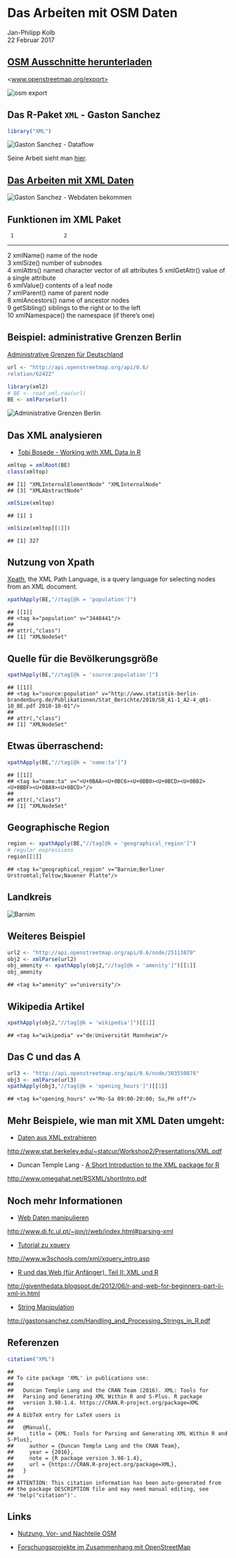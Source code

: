 # Das Arbeiten mit OSM Daten
Jan-Philipp Kolb  
22 Februar 2017  










## [OSM Ausschnitte herunterladen](http://www.openstreetmap.org/export)

<www.openstreetmap.org/export>

![osm export](http://www.azavea.com/blogs/atlas/wp-content/uploads/2015/11/openstreetmap_export-1024x505.png)

## Das R-Paket `XML` - Gaston Sanchez


```r
library("XML")
```

![Gaston Sanchez - Dataflow](figure/GastonSanchez2.png)

Seine Arbeit sieht man [hier](http://gastonsanchez.com/).


## [Das Arbeiten mit XML Daten](https://github.com/gastonstat/tutorial-R-web-data/blob/master/04-parsing-xml/04-parsing-xml.pdf)

![Gaston Sanchez - Webdaten bekommen](figure/GastonSanchez3.PNG)


## Funktionen im XML Paket


     1                2                                        
---  ---------------  -----------------------------------------
2    xmlName()        name of the node                         
3    xmlSize()        number of subnodes                       
4    xmlAttrs()       named character vector of all attributes 
5    xmlGetAttr()     value of a single attribute              
6    xmlValue()       contents of a leaf node                  
7    xmlParent()      name of parent node                      
8    xmlAncestors()   name of ancestor nodes                   
9    getSibling()     siblings to the right or to the left     
10   xmlNamespace()   the namespace (if there’s one)           

## Beispiel: administrative Grenzen Berlin

[Administrative Grenzen für Deutschland](http://wiki.openstreetmap.org/wiki/DE:Grenze#Bundesl.C3.A4ndergrenze_-_admin_level.3D4)




```r
url <- "http://api.openstreetmap.org/api/0.6/
relation/62422"
```



```r
library(xml2)
# BE <- read_xml.raw(url)
BE <- xmlParse(url)
```

![Administrative Grenzen  Berlin](https://raw.githubusercontent.com/Japhilko/GeoData/master/data/figure/ExampleAdmBE.PNG)

## Das XML analysieren

- [Tobi Bosede - Working with XML Data in R](http://www.informit.com/articles/article.aspx?p=2215520)


```r
xmltop = xmlRoot(BE)
class(xmltop)
```

```
## [1] "XMLInternalElementNode" "XMLInternalNode"       
## [3] "XMLAbstractNode"
```

```r
xmlSize(xmltop)
```

```
## [1] 1
```

```r
xmlSize(xmltop[[1]])
```

```
## [1] 327
```


## Nutzung von Xpath

[Xpath](https://de.wikipedia.org/wiki/XPath), the XML Path Language, is a query language for selecting nodes from an XML document. 


```r
xpathApply(BE,"//tag[@k = 'population']")
```

```
## [[1]]
## <tag k="population" v="3440441"/> 
## 
## attr(,"class")
## [1] "XMLNodeSet"
```


## Quelle für die Bevölkerungsgröße


```r
xpathApply(BE,"//tag[@k = 'source:population']")
```

```
## [[1]]
## <tag k="source:population" v="http://www.statistik-berlin-brandenburg.de/Publikationen/Stat_Berichte/2010/SB_A1-1_A2-4_q01-10_BE.pdf 2010-10-01"/> 
## 
## attr(,"class")
## [1] "XMLNodeSet"
```


## Etwas überraschend: 


```r
xpathApply(BE,"//tag[@k = 'name:ta']")
```

```
## [[1]]
## <tag k="name:ta" v="<U+0BAA><U+0BC6><U+0BB0><U+0BCD><U+0BB2><U+0BBF><U+0BA9><U+0BCD>"/> 
## 
## attr(,"class")
## [1] "XMLNodeSet"
```

## Geographische Region


```r
region <- xpathApply(BE,"//tag[@k = 'geographical_region']")
# regular expressions
region[[1]]
```

```
## <tag k="geographical_region" v="Barnim;Berliner Urstromtal;Teltow;Nauener Platte"/>
```

## Landkreis

![Barnim](figure/Barnim.png)


## Weiteres Beispiel


```r
url2 <- "http://api.openstreetmap.org/api/0.6/node/25113879"
obj2 <- xmlParse(url2)
obj_amenity <- xpathApply(obj2,"//tag[@k = 'amenity']")[[1]]
obj_amenity
```

```
## <tag k="amenity" v="university"/>
```

## Wikipedia Artikel


```r
xpathApply(obj2,"//tag[@k = 'wikipedia']")[[1]]
```

```
## <tag k="wikipedia" v="de:Universität Mannheim"/>
```

## Das C und das A


```r
url3 <- "http://api.openstreetmap.org/api/0.6/node/303550876"
obj3 <- xmlParse(url3)
xpathApply(obj3,"//tag[@k = 'opening_hours']")[[1]]
```

```
## <tag k="opening_hours" v="Mo-Sa 09:00-20:00; Su,PH off"/>
```


## Mehr Beispiele, wie man mit XML Daten umgeht:


- [Daten aus XML extrahieren](http://www.stat.berkeley.edu/~statcur/Workshop2/Presentations/XML.pdf)

<http://www.stat.berkeley.edu/~statcur/Workshop2/Presentations/XML.pdf>

- Duncan Temple Lang - [A Short Introduction to the XML package for R](http://www.omegahat.net/RSXML/shortIntro.pdf)

<http://www.omegahat.net/RSXML/shortIntro.pdf>

## Noch mehr Informationen

- [Web Daten manipulieren](http://www.di.fc.ul.pt/~jpn/r/web/index.html#parsing-xml)

<http://www.di.fc.ul.pt/~jpn/r/web/index.html#parsing-xml>

- [Tutorial zu xquery](http://www.w3schools.com/xml/xquery_intro.asp)

<http://www.w3schools.com/xml/xquery_intro.asp>

- [R und das Web (für Anfänger), Teil II: XML und R](http://giventhedata.blogspot.de/2012/06/r-and-web-for-beginners-part-ii-xml-in.html)

<http://giventhedata.blogspot.de/2012/06/r-and-web-for-beginners-part-ii-xml-in.html>

- [String Manipulation](http://gastonsanchez.com/Handling_and_Processing_Strings_in_R.pdf)

<http://gastonsanchez.com/Handling_and_Processing_Strings_in_R.pdf>

## Referenzen


```r
citation("XML")
```

```
## 
## To cite package 'XML' in publications use:
## 
##   Duncan Temple Lang and the CRAN Team (2016). XML: Tools for
##   Parsing and Generating XML Within R and S-Plus. R package
##   version 3.98-1.4. https://CRAN.R-project.org/package=XML
## 
## A BibTeX entry for LaTeX users is
## 
##   @Manual{,
##     title = {XML: Tools for Parsing and Generating XML Within R and S-Plus},
##     author = {Duncan Temple Lang and the CRAN Team},
##     year = {2016},
##     note = {R package version 3.98-1.4},
##     url = {https://CRAN.R-project.org/package=XML},
##   }
## 
## ATTENTION: This citation information has been auto-generated from
## the package DESCRIPTION file and may need manual editing, see
## 'help("citation")'.
```

## Links

- [Nutzung, Vor- und Nachteile OSM](https://www.e-education.psu.edu/geog585/node/738)

- [Forschungsprojekte im Zusammenhang mit OpenStreetMap](http://wiki.openstreetmap.org/wiki/Research)
